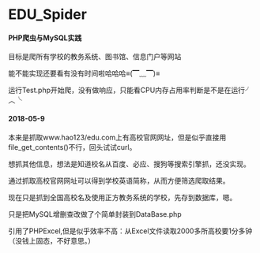 # EDU_Spider

#### PHP爬虫与MySQL实践

目标是爬所有学校的教务系统、图书馆、信息门户等网站

能不能实现还要看有没有时间啦哈哈哈≡(▔﹏▔)≡

运行Test.php开始爬，没有做响应，只能看CPU内存占用率判断是不是在运行╯︿╰

#### 2018-05-9

本来是抓取www.hao123/edu.com上有高校官网网址，但是似乎直接用file_get_contents()不行，回头试试curl。

想抓其他信息，想法是知道校名从百度、必应、搜狗等搜索引擎抓，还没实现。

通过抓取高校官网网址可以得到学校英语简称，从而方便筛选爬取结果。

现在只是抓到全国高校名及使用正方教务系统的学校，先存到数据库，嗯。

只是把MySQL增删查改做了个简单封装到DataBase.php

引用了PHPExcel,但是似乎效率不高：从Excel文件读取2000多所高校要1分多钟（没钱上固态，不好意思。）

